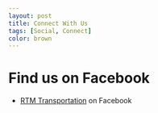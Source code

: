 ```yaml
---
layout: post
title: Connect With Us
tags: [Social, Connect]
color: brown
---
```


# Find us on Facebook

- [RTM Transportation](https://www.facebook.com/rtmtransit/) on Facebook


